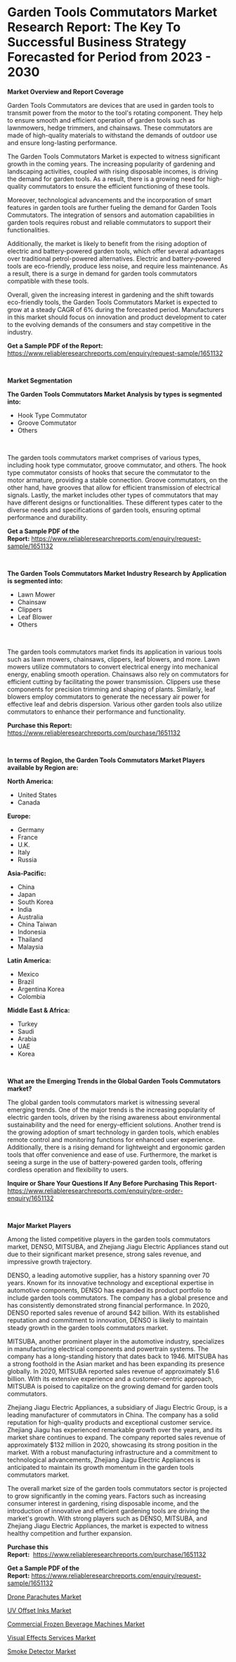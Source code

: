 <p><h1>Garden Tools Commutators Market Research Report: The Key To Successful Business Strategy Forecasted for Period from 2023 - 2030</h1></p><p><strong>Market Overview and Report Coverage</strong></p>
<p><p>Garden Tools Commutators are devices that are used in garden tools to transmit power from the motor to the tool's rotating component. They help to ensure smooth and efficient operation of garden tools such as lawnmowers, hedge trimmers, and chainsaws. These commutators are made of high-quality materials to withstand the demands of outdoor use and ensure long-lasting performance.</p><p>The Garden Tools Commutators Market is expected to witness significant growth in the coming years. The increasing popularity of gardening and landscaping activities, coupled with rising disposable incomes, is driving the demand for garden tools. As a result, there is a growing need for high-quality commutators to ensure the efficient functioning of these tools.</p><p>Moreover, technological advancements and the incorporation of smart features in garden tools are further fueling the demand for Garden Tools Commutators. The integration of sensors and automation capabilities in garden tools requires robust and reliable commutators to support their functionalities.</p><p>Additionally, the market is likely to benefit from the rising adoption of electric and battery-powered garden tools, which offer several advantages over traditional petrol-powered alternatives. Electric and battery-powered tools are eco-friendly, produce less noise, and require less maintenance. As a result, there is a surge in demand for garden tools commutators compatible with these tools.</p><p>Overall, given the increasing interest in gardening and the shift towards eco-friendly tools, the Garden Tools Commutators Market is expected to grow at a steady CAGR of 6% during the forecasted period. Manufacturers in this market should focus on innovation and product development to cater to the evolving demands of the consumers and stay competitive in the industry.</p></p>
<p><strong>Get a Sample PDF of the Report:</strong> <a href="https://www.reliableresearchreports.com/enquiry/request-sample/1651132">https://www.reliableresearchreports.com/enquiry/request-sample/1651132</a></p>
<p>&nbsp;</p>
<p><strong>Market Segmentation</strong></p>
<p><strong>The Garden Tools Commutators Market Analysis by types is segmented into:</strong></p>
<p><ul><li>Hook Type Commutator</li><li>Groove Commutator</li><li>Others</li></ul></p>
<p>&nbsp;</p>
<p><p>The garden tools commutators market comprises of various types, including hook type commutator, groove commutator, and others. The hook type commutator consists of hooks that secure the commutator to the motor armature, providing a stable connection. Groove commutators, on the other hand, have grooves that allow for efficient transmission of electrical signals. Lastly, the market includes other types of commutators that may have different designs or functionalities. These different types cater to the diverse needs and specifications of garden tools, ensuring optimal performance and durability.</p></p>
<p><strong>Get a Sample PDF of the Report:</strong>&nbsp;<a href="https://www.reliableresearchreports.com/enquiry/request-sample/1651132">https://www.reliableresearchreports.com/enquiry/request-sample/1651132</a></p>
<p>&nbsp;</p>
<p><strong>The Garden Tools Commutators Market Industry Research by Application is segmented into:</strong></p>
<p><ul><li>Lawn Mower</li><li>Chainsaw</li><li>Clippers</li><li>Leaf Blower</li><li>Others</li></ul></p>
<p>&nbsp;</p>
<p><p>The garden tools commutators market finds its application in various tools such as lawn mowers, chainsaws, clippers, leaf blowers, and more. Lawn mowers utilize commutators to convert electrical energy into mechanical energy, enabling smooth operation. Chainsaws also rely on commutators for efficient cutting by facilitating the power transmission. Clippers use these components for precision trimming and shaping of plants. Similarly, leaf blowers employ commutators to generate the necessary air power for effective leaf and debris dispersion. Various other garden tools also utilize commutators to enhance their performance and functionality.</p></p>
<p><strong>Purchase this Report:</strong>&nbsp; <a href="https://www.reliableresearchreports.com/purchase/1651132">https://www.reliableresearchreports.com/purchase/1651132</a></p>
<p>&nbsp;</p>
<p><strong>In terms of Region, the Garden Tools Commutators Market Players available by Region are:</strong></p>
<p>
    <p> <strong> North America: </strong>
        <ul>
            <li>United States</li>
            <li>Canada</li>
        </ul>
        </p> 
    <p> <strong> Europe: </strong>
        <ul>
            <li>Germany</li>
            <li>France</li>
            <li>U.K.</li>
            <li>Italy</li>
            <li>Russia</li>
        </ul>
        </p> 
    <p> <strong> Asia-Pacific: </strong>
        <ul>
            <li>China</li>
            <li>Japan</li>
            <li>South Korea</li>
            <li>India</li>
            <li>Australia</li>
            <li>China Taiwan</li>
            <li>Indonesia</li>
            <li>Thailand</li>
            <li>Malaysia</li>
        </ul>
        </p> 
    <p> <strong> Latin America: </strong>
        <ul>
            <li>Mexico</li>
            <li>Brazil</li>
            <li>Argentina Korea</li>
            <li>Colombia</li>
        </ul>
        </p> 
    <p> <strong> Middle East & Africa: </strong>
        <ul>
            <li>Turkey</li>
            <li>Saudi</li>
            <li>Arabia</li>
            <li>UAE</li>
            <li>Korea</li>
        </ul>
    </p>
    </p>
<p>&nbsp;</p>
<p><strong>What are the Emerging Trends in the Global Garden Tools Commutators market?</strong></p>
<p><p>The global garden tools commutators market is witnessing several emerging trends. One of the major trends is the increasing popularity of electric garden tools, driven by the rising awareness about environmental sustainability and the need for energy-efficient solutions. Another trend is the growing adoption of smart technology in garden tools, which enables remote control and monitoring functions for enhanced user experience. Additionally, there is a rising demand for lightweight and ergonomic garden tools that offer convenience and ease of use. Furthermore, the market is seeing a surge in the use of battery-powered garden tools, offering cordless operation and flexibility to users.</p></p>
<p><strong>Inquire or Share Your Questions If Any Before Purchasing This Report</strong>- <a href="https://www.reliableresearchreports.com/enquiry/pre-order-enquiry/1651132">https://www.reliableresearchreports.com/enquiry/pre-order-enquiry/1651132</a></p>
<p>&nbsp;</p>
<p><strong>Major Market Players</strong></p>
<p><p>Among the listed competitive players in the garden tools commutators market, DENSO, MITSUBA, and Zhejiang Jiagu Electric Appliances stand out due to their significant market presence, strong sales revenue, and impressive growth trajectory.</p><p>DENSO, a leading automotive supplier, has a history spanning over 70 years. Known for its innovative technology and exceptional expertise in automotive components, DENSO has expanded its product portfolio to include garden tools commutators. The company has a global presence and has consistently demonstrated strong financial performance. In 2020, DENSO reported sales revenue of around $42 billion. With its established reputation and commitment to innovation, DENSO is likely to maintain steady growth in the garden tools commutators market.</p><p>MITSUBA, another prominent player in the automotive industry, specializes in manufacturing electrical components and powertrain systems. The company has a long-standing history that dates back to 1946. MITSUBA has a strong foothold in the Asian market and has been expanding its presence globally. In 2020, MITSUBA reported sales revenue of approximately $1.6 billion. With its extensive experience and a customer-centric approach, MITSUBA is poised to capitalize on the growing demand for garden tools commutators.</p><p>Zhejiang Jiagu Electric Appliances, a subsidiary of Jiagu Electric Group, is a leading manufacturer of commutators in China. The company has a solid reputation for high-quality products and exceptional customer service. Zhejiang Jiagu has experienced remarkable growth over the years, and its market share continues to expand. The company reported sales revenue of approximately $132 million in 2020, showcasing its strong position in the market. With a robust manufacturing infrastructure and a commitment to technological advancements, Zhejiang Jiagu Electric Appliances is anticipated to maintain its growth momentum in the garden tools commutators market.</p><p>The overall market size of the garden tools commutators sector is projected to grow significantly in the coming years. Factors such as increasing consumer interest in gardening, rising disposable income, and the introduction of innovative and efficient gardening tools are driving the market's growth. With strong players such as DENSO, MITSUBA, and Zhejiang Jiagu Electric Appliances, the market is expected to witness healthy competition and further expansion.</p></p>
<p><strong>Purchase this Report:</strong>&nbsp;&nbsp;<a href="https://www.reliableresearchreports.com/purchase/1651132">https://www.reliableresearchreports.com/purchase/1651132</a></p>
<p></p>
<p><strong>Get a Sample PDF of the Report:</strong>&nbsp;<a href="https://www.reliableresearchreports.com/enquiry/request-sample/1651132">https://www.reliableresearchreports.com/enquiry/request-sample/1651132</a></p>
<p><p><a href="https://www.linkedin.com/pulse/drone-parachutes-market-size-growth-forecast-from-2023-rladc/">Drone Parachutes Market</a></p><p><a href="https://medium.com/@elianehilll2023/uv-offset-inks-market-size-growth-forecast-2023-2030-c945ef895eb2">UV Offset Inks Market</a></p><p><a href="https://www.linkedin.com/pulse/commercial-frozen-beverage-machines-market-size-share-amp-rhbxc/">Commercial Frozen Beverage Machines Market</a></p><p><a href="https://medium.com/@nelsonhauck/visual-effects-services-market-report-reveals-the-latest-trends-and-growth-opportunities-of-this-cd937bc6998d">Visual Effects Services Market</a></p><p><a href="https://www.linkedin.com/pulse/smoke-detector-market-size-growth-forecast-from-2023-/">Smoke Detector Market</a></p></p>
